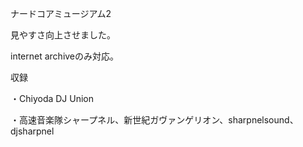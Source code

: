 ナードコアミュージアム2

見やすさ向上させました。

internet archiveのみ対応。

収録

・Chiyoda DJ Union

・高速音楽隊シャープネル、新世紀ガヴァンゲリオン、sharpnelsound、djsharpnel
